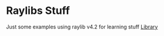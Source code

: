 # Raylibs Stuff

Just some examples using raylib v4.2 for learning stuff
[Library](https://raysan5.itch.io/raylib)